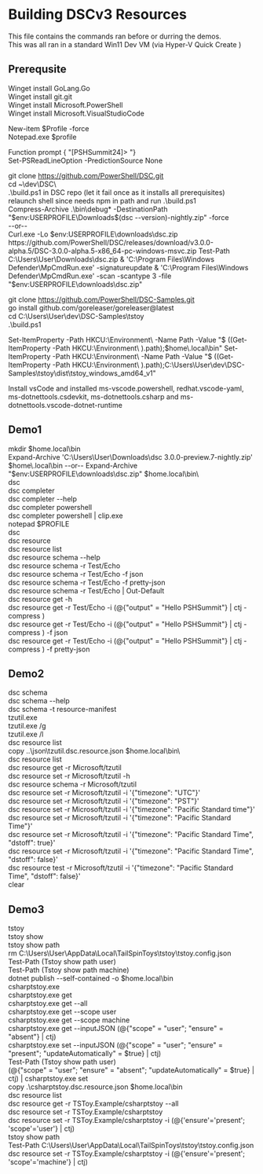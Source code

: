 # Building DSCv3 Resources
This file contains the commands ran before or durring the demos.  
This was all ran in a standard Win11 Dev VM (via Hyper-V Quick Create )  

## Prerequsite
Winget install GoLang.Go  
Winget install git.git  
Winget install Microsoft.PowerShell  
Winget install Microsoft.VisualStudioCode  

New-item $Profile -force  
Notepad.exe $profile  

Function prompt { "[PSHSummit24]>  "}  
Set-PSReadLineOption -PredictionSource None  

git clone https://github.com/PowerShell/DSC.git  
cd ~\dev\DSC\  
.\build.ps1 in DSC repo (let it fail once as it installs all prerequisites)  
relaunch shell since needs npm in path and run .\build.ps1  
Compress-Archive .\bin\debug\* -DestinationPath "$env:USERPROFILE\Downloads\$(dsc --version)-nightly.zip" -force  
--or--  
Curl.exe -Lo $env:USERPROFILE\downloads\dsc.zip https://github.com/PowerShell/DSC/releases/download/v3.0.0-alpha.5/DSC-3.0.0-alpha.5-x86_64-pc-windows-msvc.zip  
Test-Path C:\Users\User\Downloads\dsc.zip  
& 'C:\Program Files\Windows Defender\MpCmdRun.exe' -signatureupdate  
& 'C:\Program Files\Windows Defender\MpCmdRun.exe' -scan -scantype 3 -file   "$env:USERPROFILE\downloads\dsc.zip"  

git clone https://github.com/PowerShell/DSC-Samples.git  
go install github.com/goreleaser/goreleaser@latest  
cd C:\Users\User\dev\DSC-Samples\tstoy  
.\build.ps1

Set-ItemProperty -Path HKCU:\Environment\ -Name Path -Value "$
((Get-ItemProperty -Path HKCU:\Environment\ ).path);$home\.local\bin" 
Set-ItemProperty -Path HKCU:\Environment\ -Name Path -Value "$
((Get-ItemProperty -Path HKCU:\Environment\ ).path);C:\Users\User\dev\DSC-Samples\tstoy\dist\tstoy_windows_amd64_v1\"   

Install vsCode and installed ms-vscode.powershell, redhat.vscode-yaml, ms-dotnettools.csdevkit, ms-dotnettools.csharp and ms-dotnettools.vscode-dotnet-runtime  

## Demo1
mkdir $home\.local\bin  
Expand-Archive 'C:\Users\User\Downloads\dsc 3.0.0-preview.7-nightly.zip' $home\.local\bin  
--or--  
Expand-Archive "$env:USERPROFILE\downloads\dsc.zip" $home\.local\bin\  
dsc  
dsc completer  
dsc completer --help  
dsc completer powershell  
dsc completer powershell | clip.exe  
notepad $PROFILE  
dsc  
dsc resource  
dsc resource list  
dsc resource schema --help  
dsc resource schema -r Test/Echo  
dsc resource schema -r Test/Echo -f json  
dsc resource schema -r Test/Echo -f pretty-json  
dsc resource schema -r Test/Echo | Out-Default  
dsc resource get -h  
dsc resource get -r Test/Echo -i (@{"output" = "Hello PSHSummit"} | ctj -compress )  
dsc resource get -r Test/Echo -i (@{"output" = "Hello PSHSummit"} | ctj -compress ) -f json  
dsc resource get -r Test/Echo -i (@{"output" = "Hello PSHSummit"} | ctj -compress ) -f pretty-json  

## Demo2
dsc schema  
dsc schema --help  
dsc schema -t resource-manifest  
tzutil.exe  
tzutil.exe /g  
tzutil.exe /l  
dsc resource list  
copy ..\json\tzutil.dsc.resource.json $home\.local\bin\  
dsc resource list  
dsc resource get -r Microsoft/tzutil  
dsc resource set -r Microsoft/tzutil -h  
dsc resource schema -r Microsoft/tzutil   
dsc resource set -r Microsoft/tzutil -i '{"timezone": "UTC"}'  
dsc resource set -r Microsoft/tzutil -i '{"timezone": "PST"}'  
dsc resource set -r Microsoft/tzutil -i '{"timezone": "Pacific Standard time"}'  
dsc resource set -r Microsoft/tzutil -i '{"timezone": "Pacific Standard Time"}'  
dsc resource set -r Microsoft/tzutil -i '{"timezone": "Pacific Standard Time", "dstoff": true}'  
dsc resource set -r Microsoft/tzutil -i '{"timezone": "Pacific Standard Time", "dstoff": false}'  
dsc resource test -r Microsoft/tzutil -i '{"timezone": "Pacific Standard Time", "dstoff": false}'  
clear  

## Demo3
tstoy  
tstoy show  
tstoy show path  
rm C:\Users\User\AppData\Local\TailSpinToys\tstoy\tstoy.config.json  
Test-Path (Tstoy show path user)  
Test-Path (Tstoy show path machine)  
dotnet publish --self-contained -o $home\.local\bin  
csharptstoy.exe   
csharptstoy.exe get  
csharptstoy.exe get --all  
csharptstoy.exe get --scope user  
csharptstoy.exe get --scope machine  
csharptstoy.exe get --inputJSON (@{"scope" = "user"; "ensure" = "absent"} | ctj)  
csharptstoy.exe set --inputJSON (@{"scope" = "user"; "ensure" = "present"; "updateAutomatically" = $true} | ctj)  
Test-Path (Tstoy show path user)  
(@{"scope" = "user"; "ensure" = "absent"; "updateAutomatically" = $true} | ctj) | csharptstoy.exe set  
copy .\csharptstoy.dsc.resource.json $home\.local\bin  
dsc resource list  
dsc resource get -r TSToy.Example/csharptstoy --all  
dsc resource set -r TSToy.Example/csharptstoy  
dsc resource set -r TSToy.Example/csharptstoy -i (@{'ensure'='present'; 'scope'='user'} | ctj)  
tstoy show path  
Test-Path C:\Users\User\AppData\Local\TailSpinToys\tstoy\tstoy.config.json  
dsc resource set -r TSToy.Example/csharptstoy -i (@{'ensure'='present'; 'scope'='machine'} | ctj)  

